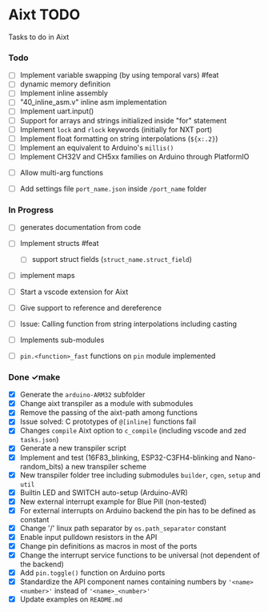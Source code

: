 # Aixt TODO

Tasks to do in Aixt


### Todo

- [ ] Implement variable swapping (by using temporal vars) #feat
- [ ] dynamic memory definition
- [ ] Implement inline assembly
- [ ] "40_inline_asm.v" inline asm implementation
- [ ] Implement uart.input()
- [ ] Support for arrays and strings initialized inside "for" statement
- [ ] Implement `lock` and `rlock` keywords (initially for NXT port)
- [ ] Implement float formatting on string interpolations (`${x:.2}`)
- [ ] Implement an equivalent to Arduino's `millis()`
- [ ] Implement CH32V and CH5xx families on Arduino through PlatformIO
<!-- - [ ] Add a configuration file inside each project folder in order to make it easy to integrate Aixt to and IDE like PlatformIO -->
- [ ] Allow multi-arg functions
- [ ] Add settings file `port_name.json` inside `/port_name` folder


### In Progress

- [ ] generates documentation from code
- [ ] Implement structs #feat
    - [ ] support struct fields (`struct_name.struct_field`)
- [ ] implement maps
- [ ] Start a vscode extension for Aixt
- [ ] Give support to reference and dereference
- [ ] Issue: Calling function from string interpolations including casting
- [ ] Implements sub-modules
- [ ] `pin.<function>_fast` functions on `pin` module implemented


### Done ✓make
- [x] Generate the `arduino-ARM32` subfolder 
- [x] Change aixt transpiler as a module with submodules
- [x] Remove the passing of the aixt-path among functions
- [x] Issue solved: C prototypes of `@[inline]` functions fail
- [x] Changes `compile` Aixt option to `c_compile` (including vscode and zed `tasks.json`) 
- [x] Generate a new transpiler script
- [x] Implement and test (16F83_blinking, ESP32-C3FH4-blinking and Nano-random_bits) a new transpiler scheme
- [x] New transpiler folder tree including submodules `builder`, `cgen`, `setup` and `util`
- [x] Builtin LED and SWITCH auto-setup (Arduino-AVR)
- [x] New external interrupt example for Blue Pill (non-tested) 
- [x] For external interrupts on Arduino backend the pin has to be defined as constant
- [x] Change '/' linux path separator by `os.path_separator` constant
- [x] Enable input pulldown resistors in the API
- [x] Change pin definitions as macros in most of the ports
- [x] Change the interrupt service functions to be universal (not dependent of the backend)
- [x] Add `pin.toggle()` function on Arduino ports
- [x] Standardize the API component names containing numbers by `'<name><number>'` instead of `'<name>_<number>'`
- [x] Update examples on `README.md`